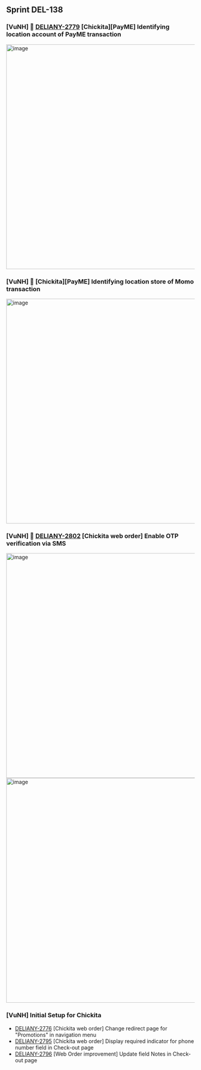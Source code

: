 ## Sprint DEL-138

### [VuNH] 🚀 [DELIANY-2779](https://deliany.youtrack.cloud/issue/DELIANY-2779) [Chickita][PayME] Identifying location account of PayME transaction

  <img width="600" alt="image" src="https://github.com/user-attachments/assets/905857f7-3bbb-465d-8790-7e5e0fa606c2" />

### [VuNH] 🚀 [Chickita][PayME] Identifying location store of Momo transaction

  <img width="600" alt="image" src="https://github.com/user-attachments/assets/96336b61-5247-4fa3-a71f-ea3c6a8c7f5f" />

### [VuNH] 🚀 [DELIANY-2802](https://deliany.youtrack.cloud/issue/DELIANY-2802) [Chickita web order] Enable OTP verification via SMS

  <img width="600" alt="image" src="https://github.com/user-attachments/assets/6be76be2-1453-4bdf-8a64-a9e34f07c8db" />

  <img width="600" alt="image" src="https://github.com/user-attachments/assets/5b0905a7-056a-4659-b860-05c66e3061a9" />

### [VuNH] Initial Setup for Chickita
  - [DELIANY-2776](https://deliany.youtrack.cloud/issue/DELIANY-2776) [Chickita web order] Change redirect page for "Promotions" in navigation menu
  - [DELIANY-2795](https://deliany.youtrack.cloud/issue/DELIANY-2795) [Chickita web order] Display required indicator for phone number field in Check-out page
  - [DELIANY-2796](https://deliany.youtrack.cloud/issue/DELIANY-2796) [Web Order improvement] Update field Notes in Check-out page 

